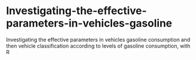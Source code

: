 # Investigating-the-effective-parameters-in-vehicles-gasoline
Investigating the effective parameters in vehicles gasoline consumption and then vehicle classification  according to levels of gasoline consumption, with R
